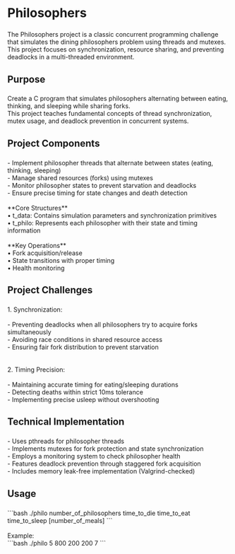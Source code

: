 <h1 align="left">Philosophers</h1>

###

<p align="left">The Philosophers project is a classic concurrent programming challenge that simulates the dining philosophers problem using threads and mutexes. This project focuses on synchronization, resource sharing, and preventing deadlocks in a multi-threaded environment.</p>

###

<h2 align="left">Purpose</h2>

###

<p align="left">Create a C program that simulates philosophers alternating between eating, thinking, and sleeping while sharing forks.<br>This project teaches fundamental concepts of thread synchronization, mutex usage, and deadlock prevention in concurrent systems.</p>

###

<h2 align="left">Project Components</h2>

###

<p align="left">- Implement philosopher threads that alternate between states (eating, thinking, sleeping)<br>- Manage shared resources (forks) using mutexes<br>- Monitor philosopher states to prevent starvation and deadlocks<br>- Ensure precise timing for state changes and death detection<br><br>**Core Structures**<br>• t_data: Contains simulation parameters and synchronization primitives<br>• t_philo: Represents each philosopher with their state and timing information<br><br>**Key Operations**<br>• Fork acquisition/release<br>• State transitions with proper timing<br>• Health monitoring</p>

###

<h2 align="left">Project Challenges</h2>

###

<p align="left">1. Synchronization:<br><br>- Preventing deadlocks when all philosophers try to acquire forks simultaneously<br>- Avoiding race conditions in shared resource access<br>- Ensuring fair fork distribution to prevent starvation<br><br><br>2. Timing Precision:<br><br>- Maintaining accurate timing for eating/sleeping durations<br>- Detecting deaths within strict 10ms tolerance<br>- Implementing precise usleep without overshooting</p>

###

<h2 align="left">Technical Implementation</h2>

###

<p align="left">- Uses pthreads for philosopher threads<br>- Implements mutexes for fork protection and state synchronization<br>- Employs a monitoring system to check philosopher health<br>- Features deadlock prevention through staggered fork acquisition<br>- Includes memory leak-free implementation (Valgrind-checked)</p>

###

<h2 align="left">Usage</h2>

###

<p align="left">```bash
./philo number_of_philosophers time_to_die time_to_eat time_to_sleep [number_of_meals]
```<br><br>Example:<br>```bash
./philo 5 800 200 200 7
```</p>
